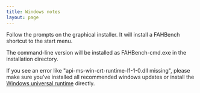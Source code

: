 ```yaml
---
title: Windows notes
layout: page
---
```


Follow the prompts on the graphical installer. It will install a FAHBench
shortcut to the start menu.

The command-line version will be installed as FAHBench-cmd.exe in the
installation directory. 

If you see an error like "api-ms-win-crt-runtime-l1-1-0.dll missing",
please make sure you've installed all recommended windows updates or
install the [Windows universal
runtime](https://www.microsoft.com/en-us/download/details.aspx?id=48234)
directly.

